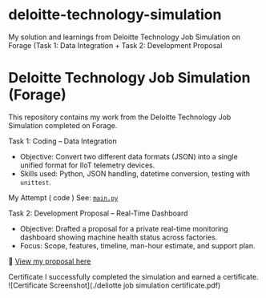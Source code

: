 
# deloitte-technology-simulation
My solution and learnings from Deloitte Technology Job Simulation on Forage (Task 1: Data Integration + Task 2: Development Proposal
# Deloitte Technology Job Simulation (Forage)

This repository contains my work from the Deloitte Technology Job Simulation completed on Forage.

 Task 1: Coding – Data Integration
- Objective: Convert two different data formats (JSON) into a single unified format for IIoT telemetry devices.
- Skills used: Python, JSON handling, datetime conversion, testing with `unittest`.

 My Attempt ( code )
See: [`main.py`](./main.py)


Task 2: Development Proposal – Real-Time Dashboard
- Objective: Drafted a proposal for a private real-time monitoring dashboard showing machine health status across factories.
- Focus: Scope, features, timeline, man-hour estimate, and support plan.

📄 [View my proposal here](./Daikibo_Development_Proposal.docx)

 Certificate
I successfully completed the simulation and earned a certificate.  
![Certificate Screenshot](./deliotte job simulation certificate.pdf)  
